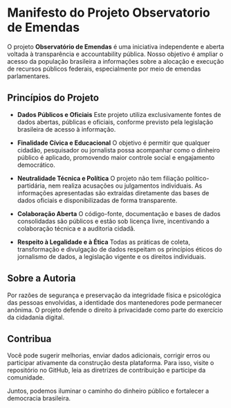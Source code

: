 # Manifesto do Projeto Observatorio de Emendas

O projeto **Observatório de Emendas** é uma iniciativa independente e aberta voltada à transparência e accountability pública. Nosso objetivo é ampliar o acesso da população brasileira a informações sobre a alocação e execução de recursos públicos federais, especialmente por meio de emendas parlamentares.

## Princípios do Projeto

- **Dados Públicos e Oficiais**
  Este projeto utiliza exclusivamente fontes de dados abertas, públicas e oficiais, conforme previsto pela legislação brasileira de acesso à informação.

- **Finalidade Cívica e Educacional**
  O objetivo é permitir que qualquer cidadão, pesquisador ou jornalista possa acompanhar como o dinheiro público é aplicado, promovendo maior controle social e engajamento democrático.

- **Neutralidade Técnica e Política**
  O projeto não tem filiação político-partidária, nem realiza acusações ou julgamentos individuais. As informações apresentadas são extraídas diretamente das bases de dados oficiais e disponibilizadas de forma transparente.

- **Colaboração Aberta**
  O código-fonte, documentação e bases de dados consolidadas são públicos e estão sob licença livre, incentivando a colaboração técnica e a auditoria cidadã.

- **Respeito à Legalidade e à Ética**
  Todas as práticas de coleta, transformação e divulgação de dados respeitam os princípios éticos do jornalismo de dados, a legislação vigente e os direitos individuais.

## Sobre a Autoria

Por razões de segurança e preservação da integridade física e psicológica das pessoas envolvidas, a identidade dos mantenedores pode permanecer anônima. O projeto defende o direito à privacidade como parte do exercício da cidadania digital.

## Contribua

Você pode sugerir melhorias, enviar dados adicionais, corrigir erros ou participar ativamente da construção desta plataforma. Para isso, visite o repositório no GitHub, leia as diretrizes de contribuição e participe da comunidade.

Juntos, podemos iluminar o caminho do dinheiro público e fortalecer a democracia brasileira.